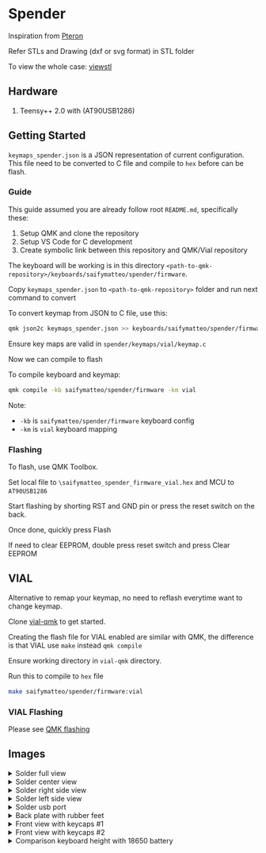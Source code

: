 # Spender

Inspiration from [Pteron](https://github.com/FSund/pteron-keyboard)

Refer STLs and Drawing (dxf or svg format) in STL folder

To view the whole case: [viewstl](https://www.viewstl.com/)

## Hardware

1. Teensy++ 2.0 with (AT90USB1286)

## Getting Started

`keymaps_spender.json` is a JSON representation of current configuration. This file need to be converted to C file and compile to `hex` before can be flash.

### Guide

This guide assumed you are already follow root `README.md`, specifically these:

1. Setup QMK and clone the repository
2. Setup VS Code for C development
3. Create symbolic link between this repository and QMK/Vial repository

The keyboard will be working is in this directory `<path-to-qmk-repository>/keyboards/saifymatteo/spender/firmware`.

Copy `keymaps_spender.json` to `<path-to-qmk-repository>` folder and run next command to convert

To convert keymap from JSON to C file, use this:

```bash
qmk json2c keymaps_spender.json >> keyboards/saifymatteo/spender/firmware/keymaps/vial/keymap.c
```

Ensure key maps are valid in `spender/keymaps/vial/keymap.c`

Now we can compile to flash

To compile keyboard and keymap:

```bash
qmk compile -kb saifymatteo/spender/firmware -km vial
```

Note:

- `-kb` is `saifymatteo/spender/firmware` keyboard config
- `-km` is `vial` keyboard mapping

### Flashing

To flash, use QMK Toolbox.

Set local file to `\saifymatteo_spender_firmware_vial.hex` and MCU to `AT90USB1286`

Start flashing by shorting RST and GND pin or press the reset switch on the back.

Once done, quickly press Flash

If need to clear EEPROM, double press reset switch and press Clear EEPROM

## VIAL

Alternative to remap your keymap, no need to reflash everytime want to change keymap.

Clone [vial-qmk](https://github.com/vial-kb/vial-qmk) to get started.

Creating the flash file for VIAL enabled are similar with QMK, the difference is that VIAL use `make` instead `qmk compile`

Ensure working directory in `vial-qmk` directory.

Run this to compile to `hex` file

```bash
make saifymatteo/spender/firmware:vial
```

### VIAL Flashing

Please see [QMK flashing](#flashing)

## Images

<details>
<summary>Solder full view</summary>
![solder-full-view](images/PXL_20250216_154539033.jpg)
</details>
<details>
<summary>Solder center view</summary>
![solder-center](images/PXL_20250216_154555371.jpg)
</details>
<details>
<summary>Solder right side view</summary>
![solder-right-side](images/PXL_20250216_154619732.jpg)
</details>
<details>
<summary>Solder left side view</summary>
![solder-left-side](images/PXL_20250216_154624849.jpg)
</details>
<details>
<summary>Solder usb port</summary>
![solder-usb-port](images/PXL_20250216_154654180.jpg)
</details>
<details>
<summary>Back plate with rubber feet</summary>
![back-plate-with-rubber-feet](images/PXL_20250216_155243587.jpg)
</details>
<details>
<summary>Front view with keycaps #1</summary>
![front-with-keycaps-1](images/PXL_20250216_155301028.jpg)
</details>
<details>
<summary>Front view with keycaps #2</summary>
![front-with-keycaps-2](images/PXL_20250216_155312548.jpg)
</details>
<details>
<summary>Comparison keyboard height with 18650 battery</summary>
![keyboard-height-compare-to-18650-battery](images/PXL_20250216_155413758.jpg)
</details>

